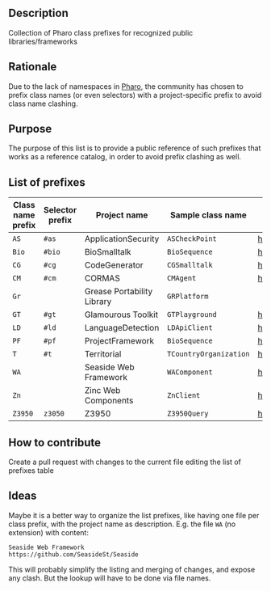 ## Description
Collection of Pharo class prefixes for recognized public libraries/frameworks

## Rationale
Due to the lack of namespaces in [Pharo](https://pharo.org), the community has chosen to prefix class names (or even selectors) with a project-specific prefix to avoid class name clashing. 

## Purpose
The purpose of this list is to provide a public reference of such prefixes that works as a reference catalog, in order to avoid prefix clashing as well.

## List of prefixes

| Class name prefix | Selector prefix | Project name | Sample class name | Project/Repository URI | Other |
| ----------------- | --------------- | ------------ | ----------------- | ---------------------- | ----- |
| `AS` | `#as` | ApplicationSecurity | `ASCheckPoint` | https://github.com/hernanmd/ApplicationSecurity | |
| `Bio` | `#bio` | BioSmalltalk | `BioSequence` | https://github.com/hernanmd/BioSmalltalk | |
| `CG` | `#cg` | CodeGenerator | `CGSmalltalk` | https://github.com/hernanmd/CodeGenerator | |
| `CM` | `#cm` | CORMAS | `CMAgent` | https://github.com/cormas/cormas | |
| `Gr` | | Grease Portability Library | `GRPlatform` | 
| `GT` | `#gt` | Glamourous Toolkit | `GTPlayground` | https://github.com/feenkcom/gtoolkit | |
| `LD` | `#ld` | LanguageDetection | `LDApiClient` | https://github.com/hernanmd/LanguageDetection | |
| `PF` | `#pf` | ProjectFramework | `BioSequence` | https://github.com/hernanmd/ProjectFramework | |
| `T` | `#t` | Territorial | `TCountryOrganization` | https://github.com/hernanmd/Territorial | |
| `WA` |  | Seaside Web Framework | `WAComponent` | https://github.com/SeasideSt/Seaside | |
| `Zn` |  | Zinc Web Components | `ZnClient` | https://github.com/svenvc/zinc | |
| `Z3950` | `z3050` | Z3950 | `Z3950Query` | https://github.com/hernanmd/Z3950 | |

## How to contribute
Create a pull request with changes to the current file editing the list of prefixes table


## Ideas
Maybe it is a better way to organize the list prefixes, like having one file per class prefix, with the project name as description.
E.g. the file `WA` (no extension) with content:
```
Seaside Web Framework
https://github.com/SeasideSt/Seaside
```

This will probably simplify the listing and merging of changes, and expose any clash. But the lookup will have to be done via file names.





